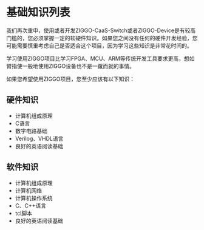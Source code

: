 # 基础知识列表

我们再次重申，使用或者开发ZIGGO-CaaS-Switch或者ZIGGO-Device是有较高门槛的，您必须掌握一定的软硬件知识。如果您之间没有任何的硬件开发经验，您可能需要慎重考虑自己是否适合这个项目，因为学习这些知识是非常花时间的。

学习使用ZIGGO项目比学习FPGA、MCU、ARM等传统开发工具要求更高，想如臂指使一般地使用ZIGGO设备也不是一蹴而就的事情。

如果您希望使用ZIGGO项目，您至少应该有以下知识：

## 硬件知识

* 计算机组成原理
* C语言
* 数字电路基础
* Verilog、VHDL语言
* 良好的英语阅读基础

## 软件知识

* 计算机组成原理
* 计算机网络
* 计算机操作系统
* C、C++语言
* tcl脚本
* 良好的英语阅读基础